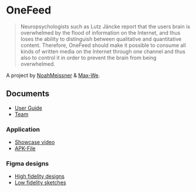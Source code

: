 # OneFeed

> Neuropsychologists such as Lutz Jäncke report that the users brain is overwhelmed by the flood of information on the Internet, and thus loses the ability to distinguish between qualitative and quantitative content. Therefore, OneFeed should make it possible to consume all kinds of written media on the Internet through one channel and thus also to control it in order to prevent the brain from being overwhelmed.

A project by [NoahMeissner](https://github.com/NoahMeissner) & [Max-We](https://github.com/Max-We).

## Documents

- [User Guide](App.md)
- [Team](Team.md)

### Application

- [Showcase video](https://www.youtube.com/watch?v=UNB_qXInrRU)
- [APK-File](https://ann.nl.tab.digital/s/CMRPKND6scxrwdG)

### Figma designs

- [High fidelity designs](https://www.figma.com/file/Qs7Rt1sHatCUhQgSL1n5ZC/OneFeed-Design-New?node-id=0%3A1)
- [Low fidelity sketches](https://www.figma.com/file/do8SWaPprpOsCCPQiwce9u/OneFeed-Sketches?node-id=0%3A1)
